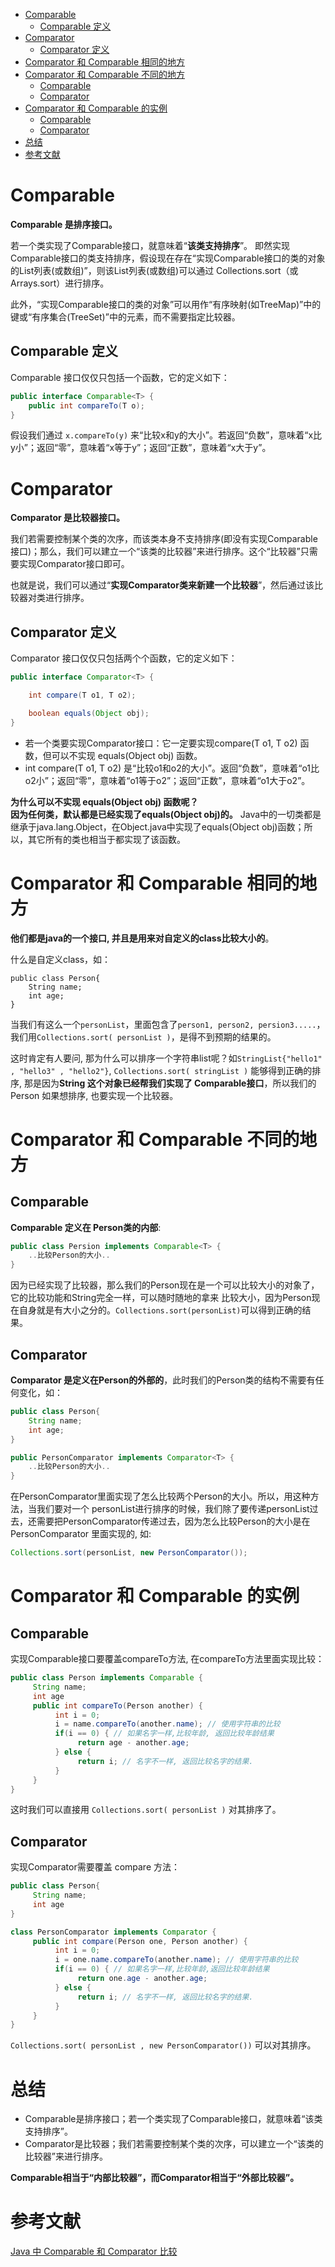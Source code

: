* [Comparable](#comparable)
  * [Comparable 定义](#comparable-定义)
* [Comparator](#comparator)
  * [Comparator 定义](#comparator-定义)
* [Comparator 和 Comparable 相同的地方](#comparator-和-comparable-相同的地方)
* [Comparator 和 Comparable 不同的地方](#comparator-和-comparable-不同的地方)
  * [Comparable](#comparable-1)
  * [Comparator](#comparator-1)
* [Comparator 和 Comparable 的实例](#comparator-和-comparable-的实例)
  * [Comparable](#comparable-2)
  * [Comparator](#comparator-2)
* [总结](#总结)
* [参考文献](#参考文献)


# Comparable
**Comparable 是排序接口。**

若一个类实现了Comparable接口，就意味着“**该类支持排序**”。  即然实现Comparable接口的类支持排序，假设现在存在“实现Comparable接口的类的对象的List列表(或数组)”，则该List列表(或数组)可以通过 Collections.sort（或 Arrays.sort）进行排序。

此外，“实现Comparable接口的类的对象”可以用作“有序映射(如TreeMap)”中的键或“有序集合(TreeSet)”中的元素，而不需要指定比较器。

## Comparable 定义
Comparable 接口仅仅只包括一个函数，它的定义如下：

```java
public interface Comparable<T> {
    public int compareTo(T o);
}
```

假设我们通过 `x.compareTo(y)` 来“比较x和y的大小”。若返回“负数”，意味着“x比y小”；返回“零”，意味着“x等于y”；返回“正数”，意味着“x大于y”。

# Comparator
**Comparator 是比较器接口。**

我们若需要控制某个类的次序，而该类本身不支持排序(即没有实现Comparable接口)；那么，我们可以建立一个“该类的比较器”来进行排序。这个“比较器”只需要实现Comparator接口即可。

也就是说，我们可以通过“**实现Comparator类来新建一个比较器**”，然后通过该比较器对类进行排序。

## Comparator 定义
Comparator 接口仅仅只包括两个个函数，它的定义如下：

```java
public interface Comparator<T> {

    int compare(T o1, T o2);

    boolean equals(Object obj);
}
```

- 若一个类要实现Comparator接口：它一定要实现compare(T o1, T o2) 函数，但可以不实现 equals(Object obj) 函数。
- int compare(T o1, T o2) 是“比较o1和o2的大小”。返回“负数”，意味着“o1比o2小”；返回“零”，意味着“o1等于o2”；返回“正数”，意味着“o1大于o2”。

**为什么可以不实现 equals(Object obj) 函数呢？**    
**因为任何类，默认都是已经实现了equals(Object obj)的。** Java中的一切类都是继承于java.lang.Object，在Object.java中实现了equals(Object obj)函数；所以，其它所有的类也相当于都实现了该函数。

# Comparator 和 Comparable 相同的地方
**他们都是java的一个接口, 并且是用来对自定义的class比较大小的**。

什么是自定义class，如：

```
public class Person{ 
    String name; 
    int age; 
}
```

当我们有这么一个`personList`，里面包含了`person1, person2, persion3.....`， 我们用`Collections.sort( personList )`，是得不到预期的结果的。

这时肯定有人要问, 那为什么可以排序一个字符串list呢？如`StringList{"hello1" , "hello3" , "hello2"}`, `Collections.sort( stringList )` 能够得到正确的排序, 那是因为**String 这个对象已经帮我们实现了 Comparable接口**，所以我们的 Person 如果想排序, 也要实现一个比较器。

# Comparator 和 Comparable 不同的地方
## Comparable
**Comparable 定义在 Person类的内部**:

```java
public class Persion implements Comparable<T> {
    ..比较Person的大小..
}
```

因为已经实现了比较器，那么我们的Person现在是一个可以比较大小的对象了，它的比较功能和String完全一样，可以随时随地的拿来
比较大小，因为Person现在自身就是有大小之分的。`Collections.sort(personList)`可以得到正确的结果。

## Comparator
**Comparator 是定义在Person的外部的**，此时我们的Person类的结构不需要有任何变化，如：

```java
public class Person{ 
    String name; 
    int age;
}

public PersonComparator implements Comparator<T> {
    ..比较Person的大小..
}
```

在PersonComparator里面实现了怎么比较两个Person的大小。所以，用这种方法，当我们要对一个 personList进行排序的时候，我们除了要传递personList过去，还需要把PersonComparator传递过去，因为怎么比较Person的大小是在PersonComparator
里面实现的, 如:

```java
Collections.sort(personList, new PersonComparator());
```

# Comparator 和 Comparable 的实例
## Comparable
实现Comparable接口要覆盖compareTo方法, 在compareTo方法里面实现比较：

```java
public class Person implements Comparable {
     String name;
     int age
     public int compareTo(Person another) {
          int i = 0;
          i = name.compareTo(another.name); // 使用字符串的比较
          if(i == 0) { // 如果名字一样,比较年龄, 返回比较年龄结果
               return age - another.age;
          } else {
               return i; // 名字不一样, 返回比较名字的结果.
          }
     }
}
```

这时我们可以直接用 `Collections.sort( personList )` 对其排序了。

## Comparator
实现Comparator需要覆盖 compare 方法：

```java
public class Person{
     String name;
     int age
}

class PersonComparator implements Comparator { 
     public int compare(Person one, Person another) {
          int i = 0;
          i = one.name.compareTo(another.name); // 使用字符串的比较
          if(i == 0) { // 如果名字一样,比较年龄,返回比较年龄结果
               return one.age - another.age;
          } else {
               return i; // 名字不一样, 返回比较名字的结果.
          }
     }
}
```

`Collections.sort( personList , new PersonComparator())` 可以对其排序。

# 总结
- Comparable是排序接口；若一个类实现了Comparable接口，就意味着“该类支持排序”。
- Comparator是比较器；我们若需要控制某个类的次序，可以建立一个“该类的比较器”来进行排序。

**Comparable相当于“内部比较器”，而Comparator相当于“外部比较器”。**

# 参考文献
[Java 中 Comparable 和 Comparator 比较](http://www.cnblogs.com/skywang12345/p/3324788.html)